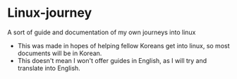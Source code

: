 # Linux-journey
A sort of guide and documentation of my own journeys into linux
- This was made in hopes of helping fellow Koreans get into linux, so most documents will be in Korean.
- This doesn't mean I won't offer guides in English, as I will try and translate into English.
